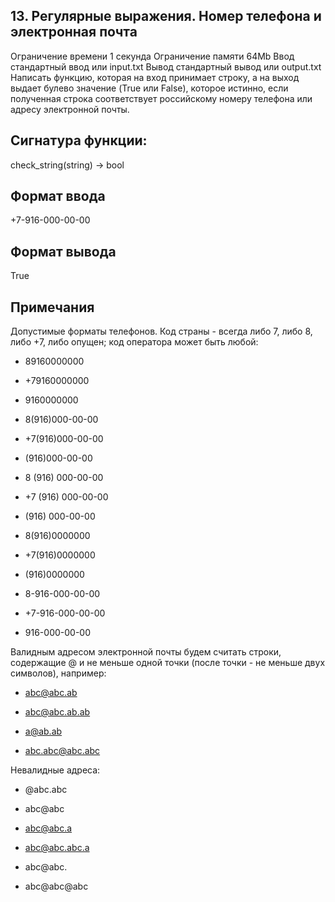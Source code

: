 ## 13. Регулярные выражения. Номер телефона и электронная почта
Ограничение времени	1 секунда
Ограничение памяти	64Mb
Ввод	стандартный ввод или input.txt
Вывод	стандартный вывод или output.txt
Написать функцию, которая на вход принимает строку, а на выход выдает булево значение (True или False), которое истинно, если полученная строка соответствует российскому номеру телефона или адресу электронной почты.

## Сигнатура функции:

check_string(string) -> bool

## Формат ввода
+7-916-000-00-00

## Формат вывода
True

## Примечания
Допустимые форматы телефонов. Код страны - всегда либо 7, либо 8, либо +7, либо опущен; код оператора может быть любой:

- 89160000000

- +79160000000

- 9160000000

- 8(916)000-00-00

- +7(916)000-00-00

- (916)000-00-00

- 8 (916) 000-00-00

- +7 (916) 000-00-00

- (916) 000-00-00

- 8(916)0000000

- +7(916)0000000

- (916)0000000

- 8-916-000-00-00

- +7-916-000-00-00

- 916-000-00-00

Валидным адресом электронной почты будем считать строки, содержащие @ и не меньше одной точки (после точки - не меньше двух символов), например:

- abc@abc.ab

- abc@abc.ab.ab

- a@ab.ab

- abc.abc@abc.abc

Невалидные адреса:

- @abc.abc

- abc@abc

- abc@abc.a

- abc@abc.abc.a

- abc@abc.

- abc@abc@abc


